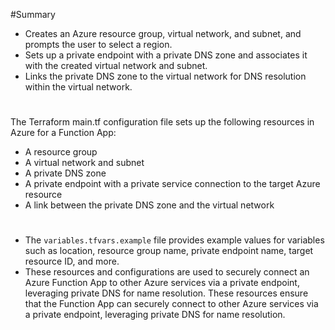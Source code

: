 #Summary
- Creates an Azure resource group, virtual network, and subnet, and prompts the user to select a region.
- Sets up a private endpoint with a private DNS zone and associates it with the created virtual network and subnet.
- Links the private DNS zone to the virtual network for DNS resolution within the virtual network.
#
The Terraform main.tf configuration file sets up the following resources in Azure for a Function App:
- A resource group
- A virtual network and subnet
- A private DNS zone
- A private endpoint with a private service connection to the target Azure resource
- A link between the private DNS zone and the virtual network
#
- The `variables.tfvars.example` file provides example values for variables such as location, resource group name, private endpoint name, target resource ID, and more.
- These resources and configurations are used to securely connect an Azure Function App to other Azure services via a private endpoint, leveraging private DNS for name resolution.
These resources ensure that the Function App can securely connect to other Azure services via a private endpoint, leveraging private DNS for name resolution.
